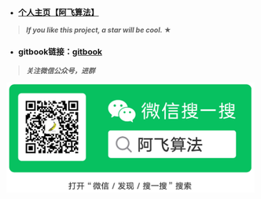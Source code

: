 

- ### [个人主页【阿飞算法】](https://blog.csdn.net/wat1r/article/details/117533156)

> **_If you like this project, a star will be cool._ &#9733;**

- ### **gitbook链接：[gitbook](https://cnwangzhou.gitbook.io/algorithm/)**

> ***关注微信公众号，进群***

![](/imgs/icon/扫码_搜索联合传播样式-标准色版.jpg)















